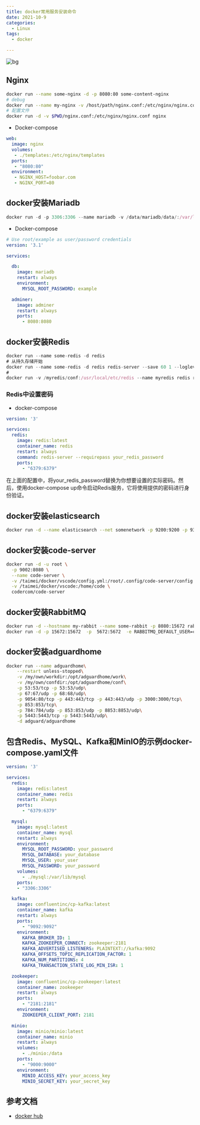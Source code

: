 ```yaml
---
title: docker常用服务安装命令
date: 2021-10-9
categories:
  - Linux
tags:
  - docker

---
```


![bg](https://fastly.jsdelivr.net/gh/qbmzc/images/2021/202110121604679.png)

<!-- more -->

## Nginx

```bash
docker run --name some-nginx -d -p 8080:80 some-content-nginx
# debug
docker run --name my-nginx -v /host/path/nginx.conf:/etc/nginx/nginx.conf:ro -d nginx nginx-debug -g 'daemon off;'
# 配置文件
docker run -d -v $PWD/nginx.conf:/etc/nginx/nginx.conf nginx
```

- Docker-compose

```yaml
web:
  image: nginx
  volumes:
   - ./templates:/etc/nginx/templates
  ports:
   - "8080:80"
  environment:
   - NGINX_HOST=foobar.com
   - NGINX_PORT=80
```



## docker安装Mariadb

```js
docker run -d -p 3306:3306 --name mariadb -v /data/mariadb/data/:/var/lib/mysql -e MYSQL_ROOT_PASSWORD=root mariadb:latest 
```

- Docker-compose

```yaml
# Use root/example as user/password credentials
version: '3.1'

services:

  db:
    image: mariadb
    restart: always
    environment:
      MYSQL_ROOT_PASSWORD: example

  adminer:
    image: adminer
    restart: always
    ports:
      - 8080:8080
```



## docker安装Redis

```js
docker run --name some-redis -d redis
# 从持久存储开始
docker run --name some-redis -d redis redis-server --save 60 1 --loglevel warning
# 
docker run -v /myredis/conf:/usr/local/etc/redis --name myredis redis redis-server /usr/local/etc/redis/redis.conf
```

### Redis中设置密码

- docker-compose

```yaml
version: '3'

services:
  redis:
    image: redis:latest
    container_name: redis
    restart: always
    command: redis-server --requirepass your_redis_password
    ports:
      - "6379:6379"
```

在上面的配置中，将your_redis_password替换为你想要设置的实际密码。然后，使用docker-compose up命令启动Redis服务，它将使用提供的密码进行身份验证。


## docker安装elasticsearch

```bash
docker run -d --name elasticsearch --net somenetwork -p 9200:9200 -p 9300:9300 -e "discovery.type=single-node" elasticsearch:tag
```

## docker安装code-server

```bash
docker run -d -u root \
  -p 9002:8080 \
  --name code-server \
  -v /taimei/docker/vscode/config.yml:/root/.config/code-server/config.yaml \
  -v /taimei/docker/vscode:/home/code \
  codercom/code-server
```

## docker安装RabbitMQ

```bash
docker run -d --hostname my-rabbit --name some-rabbit -p 8080:15672 rabbitmq:3-management
docker run -d -p 15672:15672  -p  5672:5672  -e RABBITMQ_DEFAULT_USER=cong.zheng -e RABBITMQ_DEFAULT_PASS=Taimei@123 --name rabbitmq  rabbitmq:3-management
```

##  docker安装adguardhome

```bash
docker run --name adguardhome\
    --restart unless-stopped\
    -v /my/own/workdir:/opt/adguardhome/work\
    -v /my/own/confdir:/opt/adguardhome/conf\
    -p 53:53/tcp -p 53:53/udp\
    -p 67:67/udp -p 68:68/udp\
    -p 9054:80/tcp -p 443:443/tcp -p 443:443/udp -p 3000:3000/tcp\
    -p 853:853/tcp\
    -p 784:784/udp -p 853:853/udp -p 8853:8853/udp\
    -p 5443:5443/tcp -p 5443:5443/udp\
    -d adguard/adguardhome
```

## 包含Redis、MySQL、Kafka和MinIO的示例docker-compose.yaml文件

```yaml 
version: '3'

services:
  redis:
    image: redis:latest
    container_name: redis
    restart: always
    ports:
      - "6379:6379"

  mysql:
    image: mysql:latest
    container_name: mysql
    restart: always
    environment:
      MYSQL_ROOT_PASSWORD: your_password
      MYSQL_DATABASE: your_database
      MYSQL_USER: your_user
      MYSQL_PASSWORD: your_password
    volumes:
      - ./mysql:/var/lib/mysql
    ports:
    - "3306:3306"

  kafka:
    image: confluentinc/cp-kafka:latest
    container_name: kafka
    restart: always
    ports:
      - "9092:9092"
    environment:
      KAFKA_BROKER_ID: 1
      KAFKA_ZOOKEEPER_CONNECT: zookeeper:2181
      KAFKA_ADVERTISED_LISTENERS: PLAINTEXT://kafka:9092
      KAFKA_OFFSETS_TOPIC_REPLICATION_FACTOR: 1
      KAFKA_NUM_PARTITIONS: 4
      KAFKA_TRANSACTION_STATE_LOG_MIN_ISR: 1

  zookeeper:
    image: confluentinc/cp-zookeeper:latest
    container_name: zookeeper
    restart: always
    ports:
      - "2181:2181"
    environment:
      ZOOKEEPER_CLIENT_PORT: 2181

  minio:
    image: minio/minio:latest
    container_name: minio
    restart: always
    volumes:
      - ./minio:/data
    ports:
      - "9000:9000"
    environment:
      MINIO_ACCESS_KEY: your_access_key
      MINIO_SECRET_KEY: your_secret_key

```

## 参考文档

- [docker hub](https://registry.hub.docker.com/)
